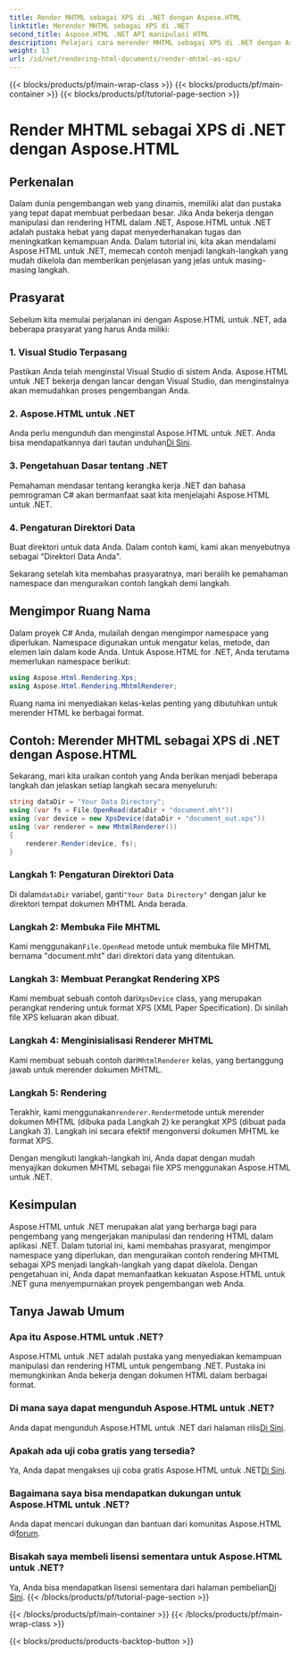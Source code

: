 ```yaml
---
title: Render MHTML sebagai XPS di .NET dengan Aspose.HTML
linktitle: Merender MHTML sebagai XPS di .NET
second_title: Aspose.HTML .NET API manipulasi HTML
description: Pelajari cara merender MHTML sebagai XPS di .NET dengan Aspose.HTML. Tingkatkan keterampilan manipulasi HTML Anda dan tingkatkan proyek pengembangan web Anda!
weight: 13
url: /id/net/rendering-html-documents/render-mhtml-as-xps/
---
```


{{< blocks/products/pf/main-wrap-class >}}
{{< blocks/products/pf/main-container >}}
{{< blocks/products/pf/tutorial-page-section >}}

# Render MHTML sebagai XPS di .NET dengan Aspose.HTML

## Perkenalan

Dalam dunia pengembangan web yang dinamis, memiliki alat dan pustaka yang tepat dapat membuat perbedaan besar. Jika Anda bekerja dengan manipulasi dan rendering HTML dalam .NET, Aspose.HTML untuk .NET adalah pustaka hebat yang dapat menyederhanakan tugas dan meningkatkan kemampuan Anda. Dalam tutorial ini, kita akan mendalami Aspose.HTML untuk .NET, memecah contoh menjadi langkah-langkah yang mudah dikelola dan memberikan penjelasan yang jelas untuk masing-masing langkah.

## Prasyarat

Sebelum kita memulai perjalanan ini dengan Aspose.HTML untuk .NET, ada beberapa prasyarat yang harus Anda miliki:

### 1. Visual Studio Terpasang

Pastikan Anda telah menginstal Visual Studio di sistem Anda. Aspose.HTML untuk .NET bekerja dengan lancar dengan Visual Studio, dan menginstalnya akan memudahkan proses pengembangan Anda.

### 2. Aspose.HTML untuk .NET

 Anda perlu mengunduh dan menginstal Aspose.HTML untuk .NET. Anda bisa mendapatkannya dari tautan unduhan[Di Sini](https://releases.aspose.com/html/net/).

### 3. Pengetahuan Dasar tentang .NET

Pemahaman mendasar tentang kerangka kerja .NET dan bahasa pemrograman C# akan bermanfaat saat kita menjelajahi Aspose.HTML untuk .NET.

### 4. Pengaturan Direktori Data

Buat direktori untuk data Anda. Dalam contoh kami, kami akan menyebutnya sebagai "Direktori Data Anda".

Sekarang setelah kita membahas prasyaratnya, mari beralih ke pemahaman namespace dan menguraikan contoh langkah demi langkah.

## Mengimpor Ruang Nama

Dalam proyek C# Anda, mulailah dengan mengimpor namespace yang diperlukan. Namespace digunakan untuk mengatur kelas, metode, dan elemen lain dalam kode Anda. Untuk Aspose.HTML for .NET, Anda terutama memerlukan namespace berikut:

```csharp
using Aspose.Html.Rendering.Xps;
using Aspose.Html.Rendering.MhtmlRenderer;
```

Ruang nama ini menyediakan kelas-kelas penting yang dibutuhkan untuk merender HTML ke berbagai format.

## Contoh: Merender MHTML sebagai XPS di .NET dengan Aspose.HTML

Sekarang, mari kita uraikan contoh yang Anda berikan menjadi beberapa langkah dan jelaskan setiap langkah secara menyeluruh:

```csharp
string dataDir = "Your Data Directory";
using (var fs = File.OpenRead(dataDir + "document.mht"))
using (var device = new XpsDevice(dataDir + "document_out.xps"))
using (var renderer = new MhtmlRenderer())
{
    renderer.Render(device, fs);
}
```

### Langkah 1: Pengaturan Direktori Data

 Di dalam`dataDir` variabel, ganti`"Your Data Directory"` dengan jalur ke direktori tempat dokumen MHTML Anda berada.

### Langkah 2: Membuka File MHTML

 Kami menggunakan`File.OpenRead` metode untuk membuka file MHTML bernama "document.mht" dari direktori data yang ditentukan.

### Langkah 3: Membuat Perangkat Rendering XPS

 Kami membuat sebuah contoh dari`XpsDevice` class, yang merupakan perangkat rendering untuk format XPS (XML Paper Specification). Di sinilah file XPS keluaran akan dibuat.

### Langkah 4: Menginisialisasi Renderer MHTML

 Kami membuat sebuah contoh dari`MhtmlRenderer` kelas, yang bertanggung jawab untuk merender dokumen MHTML.

### Langkah 5: Rendering

 Terakhir, kami menggunakan`renderer.Render`metode untuk merender dokumen MHTML (dibuka pada Langkah 2) ke perangkat XPS (dibuat pada Langkah 3). Langkah ini secara efektif mengonversi dokumen MHTML ke format XPS.

Dengan mengikuti langkah-langkah ini, Anda dapat dengan mudah menyajikan dokumen MHTML sebagai file XPS menggunakan Aspose.HTML untuk .NET.

## Kesimpulan

Aspose.HTML untuk .NET merupakan alat yang berharga bagi para pengembang yang mengerjakan manipulasi dan rendering HTML dalam aplikasi .NET. Dalam tutorial ini, kami membahas prasyarat, mengimpor namespace yang diperlukan, dan menguraikan contoh rendering MHTML sebagai XPS menjadi langkah-langkah yang dapat dikelola. Dengan pengetahuan ini, Anda dapat memanfaatkan kekuatan Aspose.HTML untuk .NET guna menyempurnakan proyek pengembangan web Anda.

## Tanya Jawab Umum

### Apa itu Aspose.HTML untuk .NET?
Aspose.HTML untuk .NET adalah pustaka yang menyediakan kemampuan manipulasi dan rendering HTML untuk pengembang .NET. Pustaka ini memungkinkan Anda bekerja dengan dokumen HTML dalam berbagai format.

### Di mana saya dapat mengunduh Aspose.HTML untuk .NET?
 Anda dapat mengunduh Aspose.HTML untuk .NET dari halaman rilis[Di Sini](https://releases.aspose.com/html/net/).

### Apakah ada uji coba gratis yang tersedia?
 Ya, Anda dapat mengakses uji coba gratis Aspose.HTML untuk .NET[Di Sini](https://releases.aspose.com/).

### Bagaimana saya bisa mendapatkan dukungan untuk Aspose.HTML untuk .NET?
Anda dapat mencari dukungan dan bantuan dari komunitas Aspose.HTML di[forum](https://forum.aspose.com/).

### Bisakah saya membeli lisensi sementara untuk Aspose.HTML untuk .NET?
 Ya, Anda bisa mendapatkan lisensi sementara dari halaman pembelian[Di Sini](https://purchase.aspose.com/temporary-license/).
{{< /blocks/products/pf/tutorial-page-section >}}

{{< /blocks/products/pf/main-container >}}
{{< /blocks/products/pf/main-wrap-class >}}

{{< blocks/products/products-backtop-button >}}
